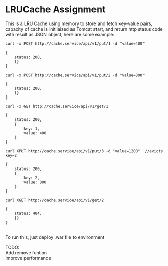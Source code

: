 # LRUCache Assignment

This is a LRU Cache using memory to store and fetch key-value pairs, capacity of cache is initilaized as Tomcat start, and return http status code with result as JSON object, here are some example:

```
curl -x POST http://cache.service/api/v1/put/1 -d "value=400"
```

```
{
	status: 200,
	{}
}
```

```
curl -x POST http://cache.service/api/v1/put/2 -d "value=800"
```

```
{
	status: 200,
	{}
}
```

```
curl -x GET http://cache.service/api/v1/get/1
```

```
{
	status: 200,
	{
		key: 1,
		value: 400
	}
}
```

```
curl XPUT http://cache.service/api/v1/put/3 -d "value=1200"  //evicts key=2
```

```
{
	status: 200,
	{
		key: 2,
		value: 800
	}
}
```

```
curl XGET http://cache.service/api/v1/get/2
```

```
{
	status: 404,
	{}
}
```
<br/> To run this, just deploy .war file to environment

TODO: 
<br/>Add remove funtion
<br/>Improve performance
